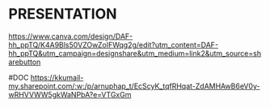 # PRESENTATION
https://www.canva.com/design/DAF-hh_ppTQ/K4A9Bls50VZOwZoIFWqg2g/edit?utm_content=DAF-hh_ppTQ&utm_campaign=designshare&utm_medium=link2&utm_source=sharebutton

#DOC
https://kkumail-my.sharepoint.com/:w:/p/arnuphap_t/EcScyK_tqfRHqat-ZdAMHAwB6eV0y-wRHVVWW5gkWaNPbA?e=VTGxGm
